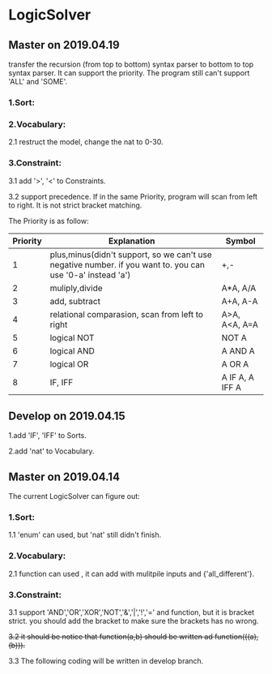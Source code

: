 # LogicSolver

## Master on 2019.04.19

transfer the recursion (from top to bottom) syntax parser to bottom to top syntax parser. It can support the priority. The program still can't support 'ALL' and 'SOME'. 

### 1.Sort:

### 2.Vocabulary:

2.1 restruct the model, change the nat to 0-30.

### 3.Constraint:

3.1 add '>', '<' to Constraints.

3.2 support precedence. If in the same Priority, program will scan from left to right. It is not strict bracket matching.

The Priority is as follow:

| Priority | Explanation | Symbol
|---|---|---|
|1|plus,minus(didn't support, so we can't use negative number. if you want to. you can use '0-a' instead 'a')|+,-|
|2|muliply,divide| A*A, A/A|
|3|add, subtract | A+A, A-A|
|4|relational comparasion, scan from left to right| A>A, A<A, A=A|
|5|logical NOT | NOT A|
|6|logical AND | A AND A|
|7|logical OR | A OR A|
|8|IF, IFF | A IF A, A IFF A|


## Develop on 2019.04.15
1.add 'IF', 'IFF' to Sorts.

2.add 'nat' to Vocabulary.

## Master on 2019.04.14
The current LogicSolver can figure out:
### 1.Sort:

1.1 'enum' can used, but 'nat' still didn't finish.

### 2.Vocabulary:

2.1 function can used , it can add with mulitpile inputs and {'all_different'}.

### 3.Constraint:

3.1 support 'AND','OR','XOR','NOT','&','|','!','=' and function, but it is bracket strict. you should add the bracket to make sure the brackets has no wrong.

<del>3.2 it should be notice that function(a,b) should be written ad function(((a),(b))).</del>

3.3 The following coding will be written in develop branch.
